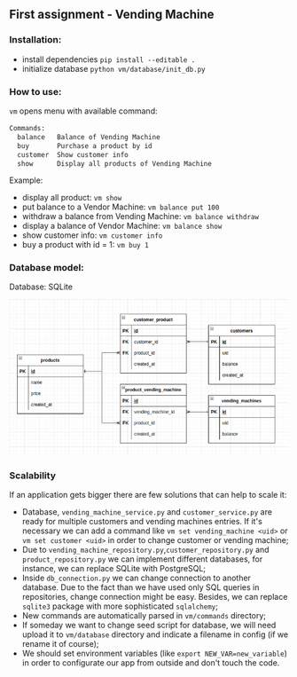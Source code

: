 ## First assignment - Vending Machine

### Installation:

- install dependencies `pip install --editable .`
- initialize database `python vm/database/init_db.py `

### How to use:

`vm` opens menu with available command:

```commandline
Commands:
  balance   Balance of Vending Machine
  buy       Purchase a product by id
  customer  Show customer info
  show      Display all products of Vending Machine
```

Example:

- display all product: `vm show`
- put balance to a Vendor Machine: `vm balance put 100`
- withdraw a balance from Vending Machine: `vm balance withdraw`
- display a balance of Vendor Machine: `vm balance show`
- show customer info: `vm customer info`
- buy a product with id = 1: `vm buy 1`

### Database model:

Database: SQLite

![Image](db_image.png)

### Scalability

If an application gets bigger there are few solutions that can help to scale it:

- Database, `vending_machine_service.py` and `customer_service.py` are ready for multiple customers and vending machines
  entries. If it's necessary we can add a command like `vm set vending_machine <uid>` or `vm set customer <uid>` in
  order to change customer or vending machine;
- Due to `vending_machine_repository.py`,`customer_repository.py` and `product_repository.py` we can implement different
  databases, for instance, we can replace SQLite with PostgreSQL;
- Inside `db_connection.py` we can change connection to another database. Due to the fact than we have used only SQL
  queries in repositories, change connection might be easy. Besides, we can replace `sqlite3` package with more
  sophisticated `sqlalchemy`;
- New commands are automatically parsed in `vm/commands` directory;
- If someday we want to change seed script for database, we will need upload it to `vm/database` directory and indicate
  a filename in config (if we rename it of course);
- We should set environment variables (like `export NEW_VAR=new_variable`) in order to configurate our app from outside
  and don't touch the code. 